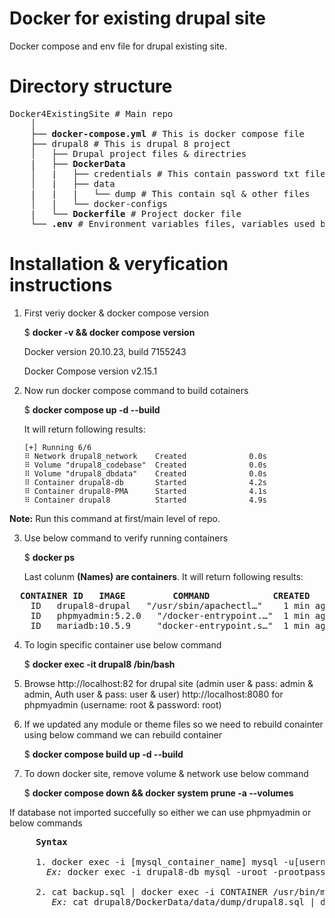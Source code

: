 # Docker for existing drupal site
  Docker compose and env file for drupal existing site.

# Directory structure
<pre>
Docker4ExistingSite # Main repo
    │
    ├── <b>docker-compose.yml</b> # This is docker compose file
    ├── drupal8 # This is drupal 8 project
    │   ├── Drupal project files & directries
    |   ├── <b>DockerData</b>
    │   |   ├── credentials # This contain password txt file
    │   |   ├── data
    |   |   |   └── dump # This contain sql & other files
    │   |   └── docker-configs
    |   └── <b>Dockerfile</b> # Project docker file
    └── <b>.env</b> # Environment variables files, variables used by docker compose file
</pre>

# Installation & veryfication instructions
  1. First veriy docker & docker compose version
  
     $ **docker -v && docker compose version**
     
       Docker version 20.10.23, build 7155243
       
       Docker Compose version v2.15.1
   
  2. Now run docker compose command to build cotainers
  
     $ **docker compose up -d --build**
     
     It will return following results:
     ```
     [+] Running 6/6
	 ⠿ Network drupal8_network    Created              0.0s
	 ⠿ Volume "drupal8_codebase"  Created              0.0s
	 ⠿ Volume "drupal8_dbdata"    Created              0.0s
	 ⠿ Container drupal8-db       Started              4.2s
	 ⠿ Container drupal8-PMA      Started              4.1s
	 ⠿ Container drupal8          Started              4.9s
     ```
  
   **Note:** Run this command at first/main level of repo.
   

  3. Use below command to verify running containers
  
     $ **docker ps**
   
     Last colunm **(Names) are containers**. It will return following results: 

<pre>
  <b>CONTAINER ID   IMAGE         COMMAND            CREATED      STATUS                 PORTS                                    NAMES</b>
    ID   drupal8-drupal   "/usr/sbin/apachectl…"    1 min ago    Up 2 mins       0.0.0.0:82->80/tcp, :::82->80/tcp              <b>drupal8</b>
    ID   phpmyadmin:5.2.0   "/docker-entrypoint.…"  1 min ago    Up 2 mins       0.0.0.0:8080->80/tcp, :::8080->80/tcp          <b>drupal8-PMA</b>
    ID   mariadb:10.5.9     "docker-entrypoint.s…"  1 min ago    Up 2 mins(healthy)   0.0.0.0:3307->3306/tcp, :::3307->3306/tcp <b>drupal8-db</b>
</pre>

  4. To login specific container use below command
  
     $ **docker exec -it drupal8 /bin/bash**
    
  5. Browse http://localhost:82 for drupal site (admin user & pass: admin & admin, Auth user & pass: user & user)
     http://localhost:8080 for phpmyadmin (username: root & password: root)
     
  6. If we updated any module or theme files so we need to rebuild conainter using below command we can rebuild container
  
     $ **docker compose build up -d --build**
     
  7. To down docker site, remove volume & network use below command
  
     $ **docker compose down && docker system prune -a --volumes**

  If database not imported succefully so either we can use phpmyadmin or below commands
  <pre>
     <b>Syntax</b>
     
     1. docker exec -i [mysql_container_name] mysql -u[username] -p[password] [DB name] < [path/to/sql/file]
       <i>Ex:</i> docker exec -i drupal8-db mysql -uroot -prootpass drupal8 < drupal8/DockerData/data/dump/drupal8.sql

     2. cat backup.sql | docker exec -i CONTAINER /usr/bin/mysql -u root --password=root DATABASE
        <i>Ex:</i> cat drupal8/DockerData/data/dump/drupal8.sql | docker exec -i drupal8-db /usr/bin/mysql -u root --password=rootpass drupal8
  </pre>
